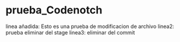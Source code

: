 # prueba_Codenotch

linea añadida: Esto es una prueba de modificacion de archivo
linea2: prueba eliminar del stage
linea3: eliminar del commit